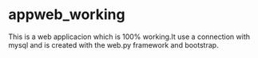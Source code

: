 # appweb_working
This is a web applicacion which is 100% working.It use a connection with mysql and is created with the web.py framework and bootstrap.
